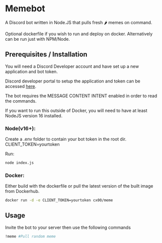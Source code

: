# Memebot

A Discord bot written in Node.JS that pulls fresh 🌶️ memes on command.

Optional dockerfile if you wish to run and deploy on docker. Alternatively can be run just with NPM/Node.

## Prerequisites / Installation

You will need a Discord Developer account and have set up a new application and bot token.

Discord developer portal to setup the application and token can be accessed [here](https://discord.com/developers/applications).

The bot requires the MESSAGE CONTENT INTENT enabled in order to read the commands.

If you want to run this outside of Docker, you will need to have at least NodeJS version 16 installed.

### Node(v16+):

Create a .env folder to contain your bot token in the root dir.
CLIENT_TOKEN=yourtoken

Run:

```bash
node index.js
```

### Docker:
Either build with the dockerfile or pull the latest version of the built image from Dockerhub.

```bash
docker run -d -e CLIENT_TOKEN=yourtoken cx00/meme
```

## Usage

Invite the bot to your server then use the following commands

```bash
!meme #Pull random meme
```